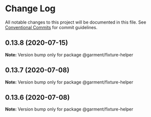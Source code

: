 # Change Log

All notable changes to this project will be documented in this file.
See [Conventional Commits](https://conventionalcommits.org) for commit guidelines.

## 0.13.8 (2020-07-15)

**Note:** Version bump only for package @garment/fixture-helper





## 0.13.7 (2020-07-08)

**Note:** Version bump only for package @garment/fixture-helper





## 0.13.6 (2020-07-08)

**Note:** Version bump only for package @garment/fixture-helper
